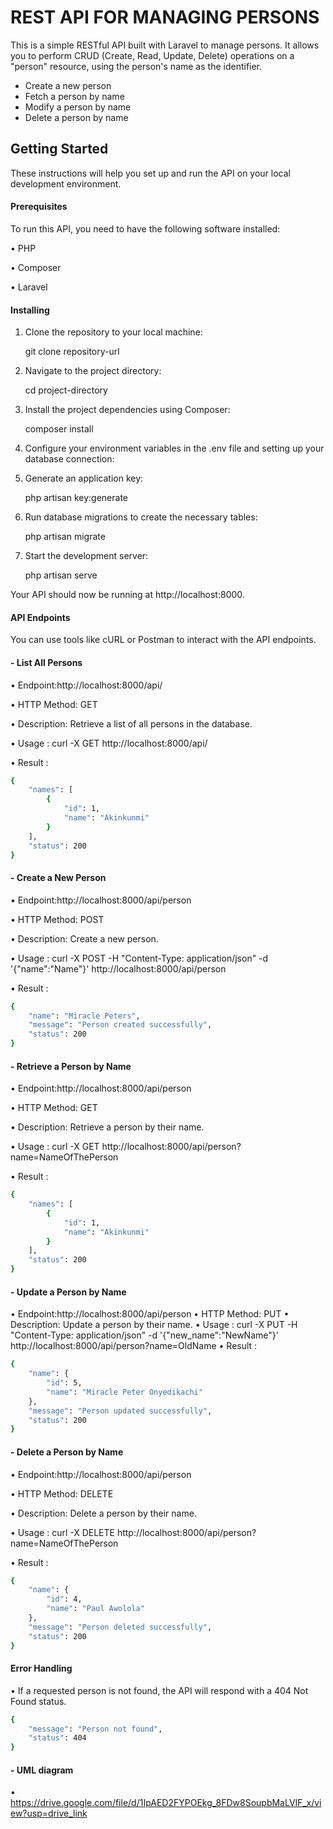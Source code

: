 # REST API FOR MANAGING PERSONS

This is a simple RESTful API built with Laravel to manage persons. It allows you to perform CRUD (Create, Read, Update, Delete) operations on a "person" resource, using the person's name as the identifier.

- Create a new person
- Fetch a person by name
- Modify a person by name
- Delete a person  by name

## Getting Started
These instructions will help you set up and run the API on your local development environment.
#### Prerequisites
To run this API, you need to have the following software installed:

•	PHP

•	Composer

•	Laravel

#### Installing
1.	Clone the repository to your local machine:
	
    git clone repository-url 

2.	Navigate to the project directory:

    cd project-directory 

3.	Install the project dependencies using Composer:

    composer install 

4.	Configure your environment variables in the .env file and setting up your database connection:

5.	Generate an application key:
	
    php artisan key:generate 

6.	Run database migrations to create the necessary tables:
   
    php artisan migrate 

7.	Start the development server:

    php artisan serve 

Your API should now be running at http://localhost:8000.

#### API Endpoints
You can use tools like cURL or Postman to interact with the API endpoints.
#### - List All Persons
•	Endpoint:http://localhost:8000/api/

•	HTTP Method: GET

•	Description: Retrieve a list of all persons in the database.

•	Usage : curl -X GET http://localhost:8000/api/

•	Result :

```sh
{
    "names": [
        {
            "id": 1,
            "name": "Akinkunmi"
        }
    ],
    "status": 200
}
```
#### - Create a New Person
•	Endpoint:http://localhost:8000/api/person

•	HTTP Method: POST

•	Description: Create a new person.

•	Usage : curl -X POST -H "Content-Type: application/json" -d '{"name":"Name"}' http://localhost:8000/api/person

•	Result :
```sh
{
    "name": "Miracle Peters",
    "message": "Person created successfully",
    "status": 200
}
```
#### - Retrieve a Person by Name
•	Endpoint:http://localhost:8000/api/person

•	HTTP Method: GET

•	Description: Retrieve a person by their name.

•	Usage : curl -X GET http://localhost:8000/api/person?name=NameOfThePerson

•	Result :
```sh
{
    "names": [
        {
            "id": 1,
            "name": "Akinkunmi"
        }
    ],
    "status": 200
}

```
#### - Update a Person by Name
•	Endpoint:http://localhost:8000/api/person
•	HTTP Method: PUT
•	Description: Update a person by their name.
•	Usage : curl -X PUT -H "Content-Type: application/json" -d '{"new_name":"NewName"}' http://localhost:8000/api/person?name=OldName
•	Result :
```sh
{
    "name": {
        "id": 5,
        "name": "Miracle Peter Onyedikachi"
    },
    "message": "Person updated successfully",
    "status": 200
}
```

#### - Delete a Person by Name
•	Endpoint:http://localhost:8000/api/person

•	HTTP Method: DELETE

•	Description: Delete a person by their name.

•	Usage : curl -X DELETE http://localhost:8000/api/person?name=NameOfThePerson

•	Result :
```sh
{
    "name": {
        "id": 4,
        "name": "Paul Awolola"
    },
    "message": "Person deleted successfully",
    "status": 200
}
```
#### Error Handling
•	If a requested person is not found, the API will respond with a 404 Not Found status.

```sh
{
    "message": "Person not found",
    "status": 404
}
```
#### - UML diagram
•	https://drive.google.com/file/d/1IpAED2FYPOEkg_8FDw8SoupbMaLVIF_x/view?usp=drive_link
